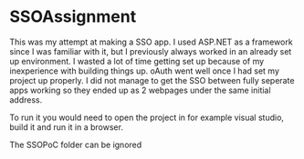 # SSOAssignment

This was my attempt at making a SSO app.
I used ASP.NET as a framework since I was familiar with it, but I previously always worked in an already set up environment.
I wasted a lot of time getting set up because of my inexperience with building things up.
oAuth went well once I had set my project up properly.
I did not manage to get the SSO between fully seperate apps working so they ended up as 2 webpages under the same initial address.

To run it you would need to open the project in for example visual studio, build it and run it in a browser.

The SSOPoC folder can be ignored
